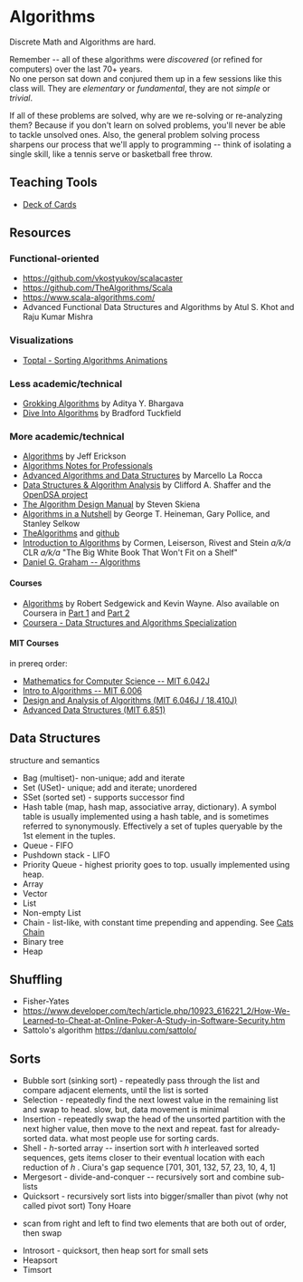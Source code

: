 # Algorithms

Discrete Math and Algorithms are hard. 

Remember -- all of these algorithms were *discovered* (or refined for computers) over the last 70+ years.  
No one person sat down and conjured them up in a few sessions like this class will.  They are *elementary* or 
*fundamental*, they are not *simple* or *trivial*.

If all of these problems are solved, why are we re-solving or re-analyzing them? Because if you don't learn on
solved problems, you'll never be able to tackle unsolved ones. Also, the general problem solving process sharpens
our process that we'll apply to programming -- think of isolating a single skill, like a tennis serve or basketball
free throw.

## Teaching Tools

* [Deck of Cards](https://deck.of.cards/)

## Resources

### Functional-oriented

* https://github.com/vkostyukov/scalacaster
* https://github.com/TheAlgorithms/Scala
* https://www.scala-algorithms.com/
* Advanced Functional Data Structures and Algorithms by Atul S. Khot and Raju Kumar Mishra

### Visualizations

* [Toptal - Sorting Algorithms Animations](https://www.toptal.com/developers/sorting-algorithms)

### Less academic/technical

* [Grokking Algorithms](https://www.manning.com/books/grokking-algorithms) by Aditya Y. Bhargava
* [Dive Into Algorithms]() by Bradford Tuckfield 

### More academic/technical

* [Algorithms](https://jeffe.cs.illinois.edu/teaching/algorithms/) by Jeff Erickson
* [Algorithms Notes for Professionals](https://books.goalkicker.com/AlgorithmsBook/)
* [Advanced Algorithms and Data Structures](https://www.manning.com/books/advanced-algorithms-and-data-structures) by Marcello La Rocca
* [Data Structures & Algorithm Analysis](https://people.cs.vt.edu/~shaffer/Book/) by Clifford A. Shaffer and the [OpenDSA project](https://opendsa-server.cs.vt.edu/)
* [The Algorithm Design Manual](https://www.algorist.com/) by Steven Skiena
* [Algorithms in a Nutshell](https://learning.oreilly.com/library/view/algorithms-in-a/9781491912973/) by George T. Heineman, Gary Pollice, and Stanley Selkow
* [TheAlgorithms](https://the-algorithms.com/) and [github](https://github.com/TheAlgorithms)
* [Introduction to Algorithms](https://mitpress.mit.edu/books/introduction-algorithms-third-edition) by Cormen, Leiserson, Rivest and Stein *a/k/a* CLR *a/k/a* "The Big White Book That Won't Fit on a Shelf"
* [Daniel G. Graham -- Algorithms](https://danielggraham.com/algorithms/)
  
#### Courses 
* [Algorithms](https://algs4.cs.princeton.edu/home/) by Robert Sedgewick and Kevin Wayne. Also available on Coursera in [Part 1](https://www.coursera.org/learn/algorithms-part1) and [Part 2](https://www.coursera.org/learn/algorithms-part2) 
* [Coursera - Data Structures and Algorithms Specialization](https://www.coursera.org/specializations/data-structures-algorithms)

#### MIT Courses

in prereq order:

* [Mathematics for Computer Science -- MIT 6.042J](https://ocw.mit.edu/courses/electrical-engineering-and-computer-science/6-042j-mathematics-for-computer-science-spring-2015/)
* [Intro to Algorithms -- MIT 6.006](https://ocw.mit.edu/courses/electrical-engineering-and-computer-science/6-006-introduction-to-algorithms-fall-2011/)
* [Design and Analysis of Algorithms (MIT 6.046J / 18.410J)](https://ocw.mit.edu/courses/electrical-engineering-and-computer-science/6-046j-design-and-analysis-of-algorithms-spring-2015/)
* [Advanced Data Structures (MIT 6.851)](https://ocw.mit.edu/courses/electrical-engineering-and-computer-science/6-851-advanced-data-structures-spring-2012/)

## Data Structures

structure and semantics

* Bag (multiset)- non-unique; add and iterate
* Set (USet)- unique; add and iterate; unordered
* SSet (sorted set) - supports successor find
* Hash table (map, hash map, associative array, dictionary). A symbol table is
  usually implemented using a hash table, and is sometimes referred to synonymously. Effectively a set of tuples queryable by the 1st element in the tuples.
* Queue - FIFO
* Pushdown stack - LIFO
* Priority Queue - highest priority goes to top. usually implemented using heap.
* Array
* Vector
* List
* Non-empty List 
* Chain - list-like, with constant time prepending and appending. See 
  [Cats Chain](https://typelevel.org/cats/datatypes/chain.html)
* Binary tree
* Heap

## Shuffling

* Fisher-Yates
* https://www.developer.com/tech/article.php/10923_616221_2/How-We-Learned-to-Cheat-at-Online-Poker-A-Study-in-Software-Security.htm
* Sattolo's algorithm https://danluu.com/sattolo/

## Sorts

* Bubble sort (sinking sort) - repeatedly pass through the list and compare adjacent elements, until the list is sorted
* Selection - repeatedly find the next lowest value in the remaining list and swap to head. slow, but, data movement is minimal
* Insertion - repeatedly swap the head of the unsorted partition with the next higher value, then move to the next and repeat. fast for already-sorted data. what most people use for sorting cards.
* Shell - *h*-sorted array -- insertion sort with *h* interleaved sorted sequences, gets items closer to their eventual location with each reduction of *h* . Ciura's gap sequence [701, 301, 132, 57, 23, 10, 4, 1]
* Mergesort - divide-and-conquer -- recursively sort and combine sub-lists
* Quicksort - recursively sort lists into bigger/smaller than pivot (why not called pivot sort)  Tony Hoare
 - scan from right and left to find two elements that are both out of order, then swap
* Introsort - quicksort, then heap sort for small sets
* Heapsort
* Timsort